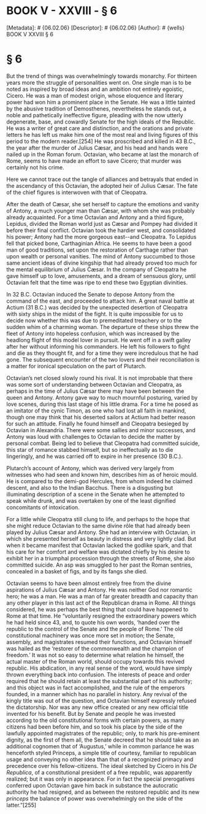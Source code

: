 # BOOK V - XXVIII - § 6
[Metadata]: # {06.02.06}
[Descriptor]: # {06.02.06}
[Author]: # {wells}
BOOK V
XXVIII
§ 6
# § 6
But the trend of things was overwhelmingly towards monarchy. For thirteen years
more the struggle of personalities went on. One single man is to be noted as
inspired by broad ideas and an ambition not entirely egoistic, Cicero. He was a
man of modest origin, whose eloquence and literary power had won him a
prominent place in the Senate. He was a little tainted by the abusive tradition
of Demosthenes, nevertheless he stands out, a noble and pathetically
ineffective figure, pleading with the now utterly degenerate, base, and
cowardly Senate for the high ideals of the Republic. He was a writer of great
care and distinction, and the orations and private letters he has left us make
him one of the most real and living figures of this period to the modern
reader.[254] He was proscribed and killed in 43 B.C., the year after the murder
of Julius Cæsar, and his head and hands were nailed up in the Roman forum.
Octavian, who became at last the monarch of Rome, seems to have made an effort
to save Cicero; that murder was certainly not his crime.

Here we cannot trace out the tangle of alliances and betrayals that ended in
the ascendancy of this Octavian, the adopted heir of Julius Cæsar. The fate of
the chief figures is interwoven with that of Cleopatra.

After the death of Cæsar, she set herself to capture the emotions and vanity of
Antony, a much younger man than Cæsar, with whom she was probably already
acquainted. For a time Octavian and Antony and a third figure, Lepidus, divided
the Roman world just as Cæsar and Pompey had divided it before their final
conflict. Octavian took the hardier west, and consolidated his power; Antony
had the more gorgeous east--and Cleopatra. To Lepidus fell that picked bone,
Carthaginian Africa. He seems to have been a good man of good traditions, set
upon the restoration of Carthage rather than upon wealth or personal vanities.
The mind of Antony succumbed to those same ancient ideas of divine kingship
that had already proved too much for the mental equilibrium of Julius Cæsar. In
the company of Cleopatra he gave himself up to love, amusements, and a dream of
sensuous glory, until Octavian felt that the time was ripe to end these two
Egyptian divinities.

In 32 B.C. Octavian induced the Senate to depose Antony from the command of the
east, and proceeded to attack him. A great naval battle at Actium (31 B.C.) was
decided by the unexpected desertion of Cleopatra with sixty ships in the midst
of the fight. It is quite impossible for us to decide now whether this was due
to premeditated treachery or to the sudden whim of a charming woman. The
departure of these ships threw the fleet of Antony into hopeless confusion,
which was increased by the headlong flight of this model lover in pursuit. He
went off in a swift galley after her without informing his commanders. He left
his followers to fight and die as they thought fit, and for a time they were
incredulous that he had gone. The subsequent encounter of the two lovers and
their reconciliation is a matter for ironical speculation on the part of
Plutarch.

Octavian’s net closed slowly round his rival. It is not improbable that there
was some sort of understanding between Octavian and Cleopatra, as perhaps in
the time of Julius Cæsar there may have been between the queen and Antony.
Antony gave way to much mournful posturing, varied by love scenes, during this
last stage of his little drama. For a time he posed as an imitator of the cynic
Timon, as one who had lost all faith in mankind, though one may think that his
deserted sailors at Actium had better reason for such an attitude. Finally he
found himself and Cleopatra besieged by Octavian in Alexandria. There were some
sallies and minor successes, and Antony was loud with challenges to Octavian to
decide the matter by personal combat. Being led to believe that Cleopatra had
committed suicide, this star of romance stabbed himself, but so ineffectually
as to die lingeringly, and he was carried off to expire in her presence (30
B.C.).

Plutarch’s account of Antony, which was derived very largely from witnesses who
had seen and known him, describes him as of heroic mould. He is compared to the
demi-god Hercules, from whom indeed he claimed descent, and also to the Indian
Bacchus. There is a disgusting but illuminating description of a scene in the
Senate when he attempted to speak while drunk, and was overtaken by one of the
least dignified concomitants of intoxication.

For a little while Cleopatra still clung to life, and perhaps to the hope that
she might reduce Octavian to the same divine rôle that had already been played
by Julius Cæsar and Antony. She had an interview with Octavian, in which she
presented herself as beauty in distress and very lightly clad. But when it
became manifest that Octavian lacked the godlike spark, and that his care for
her comfort and welfare was dictated chiefly by his desire to exhibit her in a
triumphal procession through the streets of Rome, she also committed suicide.
An asp was smuggled to her past the Roman sentries, concealed in a basket of
figs, and by its fangs she died.

Octavian seems to have been almost entirely free from the divine aspirations of
Julius Cæsar and Antony. He was neither God nor romantic hero; he was a man. He
was a man of far greater breadth and capacity than any other player in this
last act of the Republican drama in Rome. All things considered, he was perhaps
the best thing that could have happened to Rome at that time. He “voluntarily
resigned the extraordinary powers which he had held since 43, and, to quote his
own words, ‘handed over the republic to the control of the Senate and the
people of Rome.’ The old constitutional machinery was once more set in motion;
the Senate, assembly, and magistrates resumed their functions, and Octavian
himself was hailed as the ‘restorer of the commonwealth and the champion of
freedom.’ It was not so easy to determine what relation he himself, the actual
master of the Roman world, should occupy towards this revived republic. His
abdication, in any real sense of the word, would have simply thrown everything
back into confusion. The interests of peace and order required that he should
retain at least the substantial part of his authority; and this object was in
fact accomplished, and the rule of the emperors founded, in a manner which has
no parallel in history. Any revival of the kingly title was out of the
question, and Octavian himself expressly refused the dictatorship. Nor was any
new office created or any new official title invented for his benefit. But by
Senate and people he was invested according to the old constitutional forms
with certain powers, as many citizens had been before him, and so took his
place by the side of the lawfully appointed magistrates of the republic; only,
to mark his pre-eminent dignity, as the first of them all, the Senate decreed
that he should take as an additional cognomen that of ‘Augustus,’ while in
common parlance he was henceforth styled Princeps, a simple title of courtesy,
familiar to republican usage and conveying no other idea than that of a
recognized primacy and precedence over his fellow-citizens. The ideal sketched
by Cicero in his _De Republica_, of a constitutional president of a free
republic, was apparently realized; but it was only in appearance. For in fact
the special prerogatives conferred upon Octavian gave him back in substance the
autocratic authority he had resigned, and as between the restored republic and
its new _princeps_ the balance of power was overwhelmingly on the side of the
latter.”[255]

